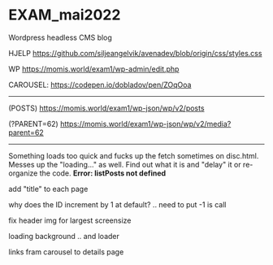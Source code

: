# EXAM_mai2022

Wordpress headless CMS blog

HJELP
https://github.com/siljeangelvik/avenadev/blob/origin/css/styles.css

WP
https://momis.world/exam1/wp-admin/edit.php

CAROUSEL:
https://codepen.io/dobladov/pen/ZOqOoa

---

(POSTS)
https://momis.world/exam1/wp-json/wp/v2/posts

(?PARENT=62)
https://momis.world/exam1/wp-json/wp/v2/media?parent=62

---

Something loads too quick and fucks up the fetch sometimes on disc.html. Messes up the "loading..." as well. Find out what it is and "delay" it or re-organize the code. **Error: listPosts not defined**

add "title" to each page

why does the ID increment by 1 at default? .. need to put -1 is call

fix header img for largest screensize

loading background .. and loader

links fram carousel to details page
